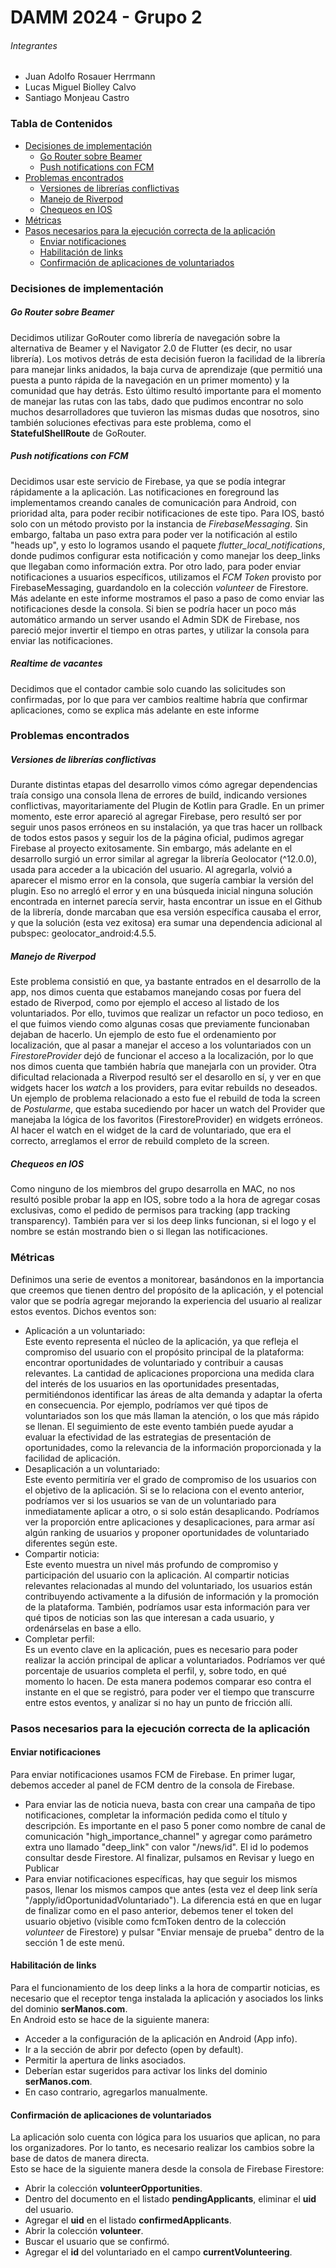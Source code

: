 # DAMM 2024 - Grupo 2

###### Integrantes
- Juan Adolfo Rosauer Herrmann
- Lucas Miguel Biolley Calvo
- Santiago Monjeau Castro

### Tabla de Contenidos
- [Decisiones de implementación](#decisiones-de-implementación)
  - [Go Router sobre Beamer](#go-router-sobre-beamer)
  - [Push notifications con FCM](#push-notifications-con-fcm)
- [Problemas encontrados](#problemas-encontrados)
  - [Versiones de librerías conflictivas](#versiones-de-librerías-conflictivas)
  - [Manejo de Riverpod](#manejo-de-riverpod)
  - [Chequeos en IOS](#chequeos-en-ios)
- [Métricas](#métricas)
- [Pasos necesarios para la ejecución correcta de la aplicación](#pasos-necesarios-para-la-ejecución-correcta-de-la-aplicación)
  - [Enviar notificaciones](#enviar-notificaciones)
  - [Habilitación de links](#habilitación-de-links)
  - [Confirmación de aplicaciones de voluntariados](#confirmación-de-aplicaciones-de-voluntariados)

### Decisiones de implementación 

##### Go Router sobre Beamer
Decidimos utilizar GoRouter como librería de navegación sobre la alternativa de Beamer y el Navigator 2.0 de Flutter (es decir, no usar librería). Los motivos detrás de esta decisión fueron la facilidad de la librería para manejar links anidados, la baja curva de aprendizaje (que permitió una puesta a punto rápida de la navegación en un primer momento) y la comunidad que hay detrás. Esto último resultó importante para el momento de manejar las rutas con las tabs, dado que pudimos encontrar no solo muchos desarrolladores que tuvieron las mismas dudas que nosotros, sino también soluciones efectivas  para este problema, como el **StatefulShellRoute** de GoRouter.

##### Push notifications con FCM
Decidimos usar este servicio de Firebase, ya que se podía integrar rápidamente a la aplicación. Las notificaciones en foreground las implementamos creando canales de comunicación para Android, con prioridad alta, para poder recibir notificaciones de este tipo. Para IOS, bastó solo con un método provisto por la instancia de *FirebaseMessaging*. Sin embargo, faltaba un paso extra para poder ver la notificación al estilo "heads up", y esto lo logramos usando el paquete *flutter_local_notifications*, donde pudimos configurar esta notificación y como manejar los deep_links que llegaban como información extra. 
Por otro lado, para poder enviar notificaciones a usuarios específicos, utilizamos el *FCM Token* provisto por FirebaseMessaging, guardandolo en la colección *volunteer* de Firestore.
Más adelante en este informe mostramos el paso a paso de como enviar las notificaciones desde la consola. Si bien se podría hacer un poco más automático armando un server usando el Admin SDK de Firebase, nos pareció mejor invertir el tiempo en otras partes, y utilizar la consola para enviar las notificaciones.
##### Realtime de vacantes
Decidimos que el contador cambie solo cuando las solicitudes son confirmadas, por lo que para ver cambios realtime habría que confirmar aplicaciones, como se explica más adelante en este informe
### Problemas encontrados

##### Versiones de librerías conflictivas
Durante distintas etapas del desarrollo vimos cómo agregar dependencias traía consigo una consola llena de errores de build, indicando versiones conflictivas, mayoritariamente del Plugin de Kotlin para Gradle. En un primer momento, este error apareció al agregar Firebase, pero resultó ser por seguir unos pasos erróneos en su instalación, ya que tras hacer un rollback de todos estos pasos y seguir los de la página oficial, pudimos agregar Firebase al proyecto exitosamente. Sin embargo, más adelante en el desarrollo surgió un error similar al agregar la librería Geolocator (^12.0.0), usada para acceder a la ubicación del usuario. Al agregarla, volvió a aparecer el mismo error en la consola, que sugería cambiar la versión del plugin. Eso no arregló el error y en una búsqueda inicial ninguna solución encontrada en internet parecía servir, hasta encontrar un issue en el Github de la librería, donde marcaban que esa versión específica causaba el error, y que la solución (esta vez exitosa) era sumar una dependencia adicional al pubspec: geolocator_android:4.5.5.

##### Manejo de Riverpod
Este problema consistió en que, ya bastante entrados en el desarrollo de la app, nos dimos cuenta que estabamos manejando cosas por fuera del estado de Riverpod, como por ejemplo el acceso al listado de los voluntariados. Por ello, tuvimos que realizar un refactor un poco tedioso, en el que fuimos viendo como algunas cosas que previamente funcionaban dejaban de hacerlo. Un ejemplo de esto fue el ordenamiento por localización, que al pasar a manejar el acceso a los voluntariados con un *FirestoreProvider* dejó de funcionar el acceso a la localización, por lo que nos dimos cuenta que también habría que manejarla con un provider. 
Otra dificultad relacionada a Riverpod resultó ser el desarollo en sí, y ver en que widgets hacer los *watch*  a los providers, para evitar rebuilds no deseados. Un ejemplo de problema relacionado a esto fue el rebuild de toda la screen de *Postularme*, que estaba sucediendo por hacer un watch del Provider que manejaba la lógica de los favoritos (FirestoreProvider) en widgets erróneos. Al hacer el watch en el widget de la card de voluntariado, que era el correcto, arreglamos el error de rebuild completo de la screen.

##### Chequeos en IOS
Como ninguno de los miembros del grupo desarrolla en MAC, no nos resultó posible probar la app en IOS, sobre todo a la hora de agregar cosas exclusivas, como el pedido de permisos para tracking (app tracking transparency). También para ver si los deep links funcionan, si el logo y el nombre se están mostrando bien o si llegan las notificaciones.

### Métricas
Definimos una serie de eventos a monitorear, basándonos en la importancia que creemos que tienen dentro del propósito de la aplicación, y el potencial valor que se podría agregar mejorando la experiencia del usuario al realizar estos eventos. Dichos eventos son:
- Aplicación a un voluntariado:  
  Este evento representa el núcleo de la aplicación, ya que refleja el compromiso del usuario con el propósito principal de la plataforma: encontrar oportunidades de voluntariado y contribuir a causas relevantes. La cantidad de aplicaciones proporciona una medida clara del interés de los usuarios en las oportunidades presentadas, permitiéndonos identificar las áreas de alta demanda y adaptar la oferta en consecuencia. Por ejemplo, podríamos ver qué tipos de voluntariados son los que más llaman la atención, o los que más rápido se llenan. El seguimiento de este evento también puede ayudar a evaluar la efectividad de las estrategias de presentación de oportunidades, como la relevancia de la información proporcionada y la facilidad de aplicación.
- Desaplicación a un voluntariado:  
  Este evento permitiría ver el grado de compromiso de los usuarios con el objetivo de la aplicación. Si se lo relaciona con el evento anterior, podríamos ver si los usuarios se van de un voluntariado para inmediatamente aplicar a otro, o si solo están desaplicando. Podríamos ver la proporción entre aplicaciones y desaplicaciones, para armar así algún ranking de usuarios y proponer oportunidades de voluntariado diferentes según este.
- Compartir noticia:  
  Este evento muestra un nivel más profundo de compromiso y participación del usuario con la aplicación. Al compartir noticias relevantes relacionadas al mundo del voluntariado, los usuarios están contribuyendo activamente a la difusión de información y la promoción de la plataforma. También, podríamos usar esta información para ver qué tipos de noticias son las que interesan a cada usuario, y ordenárselas en base a ello.
- Completar perfil:  
  Es un evento clave en la aplicación, pues es necesario para poder realizar la acción principal de aplicar a voluntariados. Podríamos ver qué porcentaje de usuarios completa el perfil, y, sobre todo, en qué momento lo hacen. De esta manera podemos comparar eso contra el instante en el que se registró, para poder ver el tiempo que transcurre entre estos eventos, y analizar si no hay un punto de fricción allí.

### Pasos necesarios para la ejecución correcta de la aplicación
#### Enviar notificaciones
Para enviar notificaciones usamos FCM de Firebase.  En primer lugar, debemos acceder al panel de FCM dentro de la consola de Firebase.
- Para enviar las de noticia nueva, basta con crear una campaña de tipo notificaciones, completar la información pedida como el título y descripción. Es importante en el paso 5 poner como nombre de canal de comunicación "high_importance_channel" y agregar como parámetro extra uno llamado "deep_link" con valor "/news/id". El id lo podemos consultar desde Firestore. Al finalizar, pulsamos en Revisar y luego en Publicar
- Para enviar notificaciones específicas, hay que seguir los mismos pasos, llenar los mismos campos que antes (esta vez el deep link sería "/apply/idOportunidadVoluntariado"). La diferencia está en que en lugar de finalizar como en el paso anterior, debemos tener el token del usuario objetivo (visible como fcmToken dentro de la colección *volunteer* de Firestore) y pulsar "Enviar mensaje de prueba" dentro de la sección 1 de este menú.

#### Habilitación de links
Para el funcionamiento de los deep links a la hora de compartir noticias, es necesario que el receptor tenga instalada la aplicación y asociados los links del dominio **serManos.com**.  
En Android esto se hace de la siguiente manera:
- Acceder a la configuración de la aplicación en Android (App info).
- Ir a la sección de abrir por defecto (open by default).
- Permitir la apertura de links asociados.
- Deberían estar sugeridos para activar los links del dominio **serManos.com**.
- En caso contrario, agregarlos manualmente.

#### Confirmación de aplicaciones de voluntariados
La aplicación solo cuenta con lógica para los usuarios que aplican, no para los organizadores. Por lo tanto, es necesario realizar los cambios sobre la base de datos de manera directa.  
Esto se hace de la siguiente manera desde la consola de Firebase Firestore:
- Abrir la colección **volunteerOpportunities**.
- Dentro del documento en el listado **pendingApplicants**, eliminar el **uid** del usuario.
- Agregar el **uid** en el listado **confirmedApplicants**.
- Abrir la colección **volunteer**.
- Buscar el usuario que se confirmó.
- Agregar el **id** del voluntariado en el campo **currentVolunteering**.
